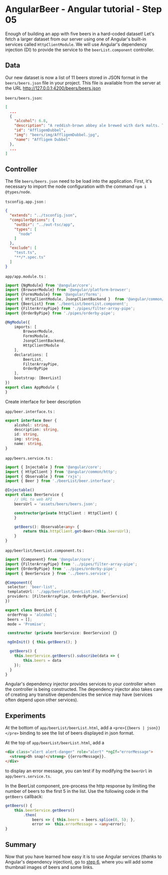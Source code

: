 # AngularBeer - Angular tutorial - Step 05 #

Enough of building an app with five beers in a hard-coded dataset! Let's fetch a larger dataset from our server using one of Angular's built-in services called `HttpClientModule`. We will use Angular's dependency injection (DI) to provide the service to the `beerList.component` controller.


## Data ##

Our new dataset is now a list of 11 beers stored in JSON format in the `beers/beers.json` file in your project.
This file is available from the server at the URL http://127.0.0.1:4200/beers/beers.json

`beers/beers.json`:

```json
[
  ...
  {
    "alcohol": 6.8,
    "description": "A reddish-brown abbey ale brewed with dark malts. The secondary fermentation gives a fruity aroma and a unique spicy character with a distinctive aftertaste. Secondary fermentation in the bottle.",
    "id": "AffligemDubbel",
    "img": "beers/img/AffligemDubbel.jpg",
    "name": "Affligem Dubbel"
  },
  ...
]
```

## Controller ##

The file `beers/beers.json` need to be load into the application. First, it's necessary to import the node configuration with the command `npm i @types/node`.

`tsconfig.app.json` :

```json
{
  "extends": "../tsconfig.json",
  "compilerOptions": {
    "outDir": "../out-tsc/app",
    "types": [
      "node"
    ]
  },
  "exclude": [
    "test.ts",
    "**/*.spec.ts"
  ]
}
```

`app/app.module.ts` :

```typescript
import {NgModule} from '@angular/core';
import {BrowserModule} from '@angular/platform-browser';
import {FormsModule} from '@angular/forms';
import { HttpClientModule, JsonpClientBackend }  from '@angular/common/http';
import {BeerList} from './beerList/beerList.component';
import {FilterArrayPipe} from './pipes/filter-array-pipe';
import {OrderByPipe} from './pipes/orderby-pipe';

@NgModule({
    imports: [
        BrowserModule,
        FormsModule,
        JsonpClientBackend,
        HttpClientModule
    ],
    declarations: [
        BeerList,
        FilterArrayPipe,
        OrderByPipe
    ],
    bootstrap: [BeerList]
})
export class AppModule {
}
```

Create interface for beer description

`app/beer.interface.ts` :

```typescript
export interface Beer {
    alcohol: string,
    description: string,
    id: string,
    img: string,
    name: string,
}
```


`app/beers.service.ts` :

```typescript
import { Injectable } from '@angular/core';
import { HttpClient } from '@angular/common/http';
import { Observable } from 'rxjs';
import { Beer } from './beerList/beer.interface';

@Injectable()
export class BeerService {
    // URL to web API
    beersUrl = 'assets/beers/beers.json';

    constructor(private httpClient : HttpClient) {
    }

    getBeers(): Observable<any> {
        return this.httpClient.get<Beer>(this.beersUrl);
    }
}
```

`app/beerlist/beerList.component.ts` :

```typescript
import {Component} from '@angular/core';
import {FilterArrayPipe} from '../pipes/filter-array-pipe';
import {OrderByPipe} from '../pipes/orderby-pipe';
import { BeerService } from '../beers.service';

@Component({
 selector: 'beer-list',
 templateUrl: './app/beerlist/beerList.html',
 providers: [FilterArrayPipe, OrderByPipe, BeerService]
})

export class BeerList {
 orderProp = 'alcohol';
 beers = [];
 mode = 'Promise';

 constructor (private beerService: BeerService) {}

 ngOnInit() { this.getBeers(); }

  getBeers() {
    this.beerService.getBeers().subscribe(data => {
        this.beers = data
    });
  }
}
```

Angular's dependency injector provides services to your controller when the controller is being constructed. The dependency injector also takes care of creating any transitive dependencies the service may have (services often depend upon other services).

## Experiments ##

At the bottom of `app/beerList/beerList.html`, add a `<pre>{{beers | json}}</pre>` binding to see the list of beers displayed in json format.

At the top of `app/beerList/beerList.html`, add a

```html
<div class="alert alert-danger" role="alert" *ngIf="errorMessage">
  <strong>Oh snap!</strong> {{errorMessage}}.
</div>
```

to display an error message, you can test if by modifying the `beerUrl` in `app/beers.service.ts`.

In the BeerList component, pre-process the http response by limiting the number of beers to the first 5 in the list.
Use the following code in the `getBeers` callback:

```typescript
getBeers() {
    this.beerService.getBeers()
        .then(
            beers => { this.beers = beers.splice(0, 5); },
            error =>  this.errorMessage = <any>error);
}
```

## Summary ##

Now that you have learned how easy it is to use Angular services (thanks to Angular's dependency injection), go to [step 6](../step-06), where you will add some thumbnail images of beers and some links.
